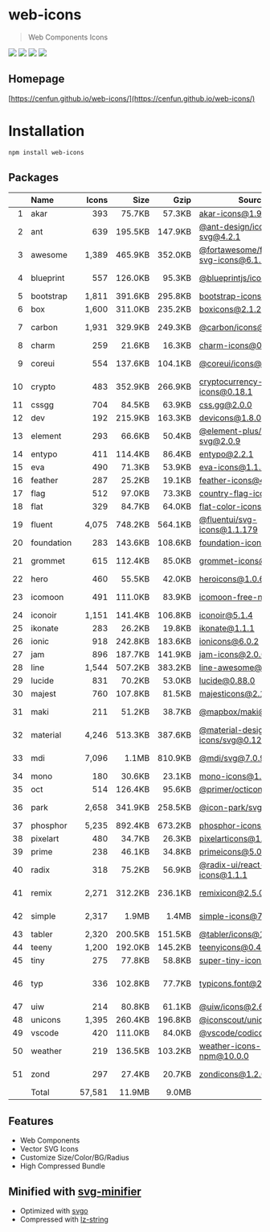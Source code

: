 # web-icons
> Web Components Icons

![](https://img.shields.io/npm/v/web-icons)
![](https://img.shields.io/librariesio/github/cenfun/web-icons)
![](https://img.shields.io/librariesio/dependents/npm/web-icons)
[![](https://badgen.net/npm/dw/web-icons)](https://www.npmjs.com/package/web-icons)

## Homepage
[https://cenfun.github.io/web-icons/](https://cenfun.github.io/web-icons/)

# Installation
```sh
npm install web-icons
```

## Packages
|   |Name|Icons|Size|Gzip|Source|License|
|--:|:---|----:|---:|---:|------|-------|
|  1|akar|  393|75.7KB|57.3KB|[akar-icons@1.9.20](https://github.com/artcoholic/akar-icons)|MIT    |
|  2|ant |  639|195.5KB|147.9KB|[@ant-design/icons-svg@4.2.1](https://github.com/ant-design/ant-design-icons)|MIT    |
|  3|awesome|1,389|465.9KB|352.0KB|[@fortawesome/free-solid-svg-icons@6.1.2](https://github.com/FortAwesome/Font-Awesome)|CC BY 4.0|
|  4|blueprint|  557|126.0KB|95.3KB|[@blueprintjs/icons@4.4.1](https://github.com/palantir/blueprint)|Apache 2.0|
|  5|bootstrap|1,811|391.6KB|295.8KB|[bootstrap-icons@1.9.1](https://github.com/twbs/icons)|MIT    |
|  6|box |1,600|311.0KB|235.2KB|[boxicons@2.1.2](https://github.com/atisawd/boxicons)|MIT    |
|  7|carbon|1,931|329.9KB|249.3KB|[@carbon/icons@11.7.0](https://github.com/carbon-design-system/carbon)|Apache 2.0|
|  8|charm|  259|21.6KB|16.3KB|[charm-icons@0.17.0](https://github.com/jaynewey/charm-icons)|MIT    |
|  9|coreui|  554|137.6KB|104.1KB|[@coreui/icons@2.1.0](https://github.com/coreui/coreui-icons)|CC BY 4.0|
| 10|crypto|  483|352.9KB|266.9KB|[cryptocurrency-icons@0.18.1](https://github.com/spothq/cryptocurrency-icons)|CC0 1.0|
| 11|cssgg|  704|84.5KB|63.9KB|[css.gg@2.0.0](https://github.com/astrit/css.gg)|MIT    |
| 12|dev |  192|215.9KB|163.3KB|[devicons@1.8.0](https://github.com/vorillaz/devicons)|MIT    |
| 13|element|  293|66.6KB|50.4KB|[@element-plus/icons-svg@2.0.9](https://github.com/element-plus/element-plus-icons)|MIT    |
| 14|entypo|  411|114.4KB|86.4KB|[entypo@2.2.1](https://github.com/hypermodules/entypo)|ISC    |
| 15|eva |  490|71.3KB|53.9KB|[eva-icons@1.1.3](https://github.com/akveo/eva-icons)|MIT    |
| 16|feather|  287|25.2KB|19.1KB|[feather-icons@4.29.0](https://github.com/feathericons/feather)|MIT    |
| 17|flag|  512|97.0KB|73.3KB|[country-flag-icons@1.5.5](https://gitlab.com/catamphetamine/country-flag-icons)|MIT    |
| 18|flat|  329|84.7KB|64.0KB|[flat-color-icons@1.1.0](https://github.com/icons8/flat-color-icons)|MIT    |
| 19|fluent|4,075|748.2KB|564.1KB|[@fluentui/svg-icons@1.1.179](https://github.com/microsoft/fluentui-system-icons)|MIT    |
| 20|foundation|  283|143.6KB|108.6KB|[foundation-icons@1.0.1](https://github.com/zurb/foundation-icon-fonts)|MIT    |
| 21|grommet|  615|112.4KB|85.0KB|[grommet-icons@4.7.0](https://github.com/FortAwesome/Font-Awesome)|Apache 2.0|
| 22|hero|  460|55.5KB|42.0KB|[heroicons@1.0.6](https://github.com/tailwindlabs/heroicons)|MIT    |
| 23|icomoon|  491|111.0KB|83.9KB|[icomoon-free-npm@0.0.0](https://github.com/Keyamoon/IcoMoon-Free)|CC BY 4.0|
| 24|iconoir|1,151|141.4KB|106.8KB|[iconoir@5.1.4](https://github.com/lucaburgio/iconoir)|MIT    |
| 25|ikonate|  283|26.2KB|19.8KB|[ikonate@1.1.1](https://github.com/mikolajdobrucki/ikonate)|MIT    |
| 26|ionic|  918|242.8KB|183.6KB|[ionicons@6.0.2](https://github.com/ionic-team/ionicons)|MIT    |
| 27|jam |  896|187.7KB|141.9KB|[jam-icons@2.0.0](https://github.com/michaelampr/jam)|MIT    |
| 28|line|1,544|507.2KB|383.2KB|[line-awesome@1.3.0](https://github.com/icons8/line-awesome)|MIT    |
| 29|lucide|  831|70.2KB|53.0KB|[lucide@0.88.0](https://github.com/lucide-icons/lucide)|ISC    |
| 30|majest|  760|107.8KB|81.5KB|[majesticons@2.1.2](https://github.com/halfmage/majesticons)|MIT    |
| 31|maki|  211|51.2KB|38.7KB|[@mapbox/maki@8.0.0](https://github.com/mapbox/maki)|CC0 1.0|
| 32|material|4,246|513.3KB|387.6KB|[@material-design-icons/svg@0.12.0](https://github.com/marella/material-design-icons)|Apache 2.0|
| 33|mdi |7,096|1.1MB|810.9KB|[@mdi/svg@7.0.96](https://github.com/Templarian/MaterialDesign-SVG)|Apache 2.0|
| 34|mono|  180|30.6KB|23.1KB|[mono-icons@1.3.1](https://github.com/mono-company/mono-icons)|MIT    |
| 35|oct |  514|126.4KB|95.6KB|[@primer/octicons@17.4.1](https://github.com/primer/octicons)|MIT    |
| 36|park|2,658|341.9KB|258.5KB|[@icon-park/svg@1.4.2](https://github.com/bytedance/IconPark)|Apache 2.0|
| 37|phosphor|5,235|892.4KB|673.2KB|[phosphor-icons@1.4.2](https://github.com/phosphor-icons/phosphor-icons)|MIT    |
| 38|pixelart|  480|34.7KB|26.3KB|[pixelarticons@1.7.0](https://github.com/halfmage/pixelarticons)|MIT    |
| 39|prime|  238|46.1KB|34.8KB|[primeicons@5.0.0](https://github.com/primefaces/primeicons)|MIT    |
| 40|radix|  318|75.2KB|56.9KB|[@radix-ui/react-icons@1.1.1](https://github.com/radix-ui/icons)|MIT    |
| 41|remix|2,271|312.2KB|236.1KB|[remixicon@2.5.0](https://github.com/Remix-Design/RemixIcon)|Apache 2.0|
| 42|simple|2,317|1.9MB|1.4MB|[simple-icons@7.8.0](https://github.com/simple-icons/simple-icons)|CC0 1.0|
| 43|tabler|2,320|200.5KB|151.5KB|[@tabler/icons@1.86.0](https://github.com/tabler/tabler-icons)|MIT    |
| 44|teeny|1,200|192.0KB|145.2KB|[teenyicons@0.4.1](https://github.com/teenyicons/teenyicons)|MIT    |
| 45|tiny|  275|77.8KB|58.8KB|[super-tiny-icons@0.4.0](https://github.com/edent/SuperTinyIcons)|MIT    |
| 46|typ |  336|102.8KB|77.7KB|[typicons.font@2.1.2](https://github.com/stephenhutchings/typicons.font)|SIL Open Font|
| 47|uiw |  214|80.8KB|61.1KB|[@uiw/icons@2.6.7](https://github.com/uiwjs/icons)|MIT    |
| 48|unicons|1,395|260.4KB|196.8KB|[@iconscout/unicons@4.0.1](https://github.com/Iconscout/unicons)|MIT    |
| 49|vscode|  420|111.0KB|84.0KB|[@vscode/codicons@0.0.32](https://github.com/microsoft/vscode-codicons)|MIT    |
| 50|weather|  219|136.5KB|103.2KB|[weather-icons-npm@10.0.0](https://github.com/erikflowers/weather-icons)|SIL OFL 1.1|
| 51|zond|  297|27.4KB|20.7KB|[zondicons@1.2.0](https://www.zondicons.com/)|CC BY 4.0|
|   |Total|57,581|11.9MB|9.0MB|      |       |


## Features
* Web Components
* Vector SVG Icons 
* Customize Size/Color/BG/Radius
* High Compressed Bundle


## Minified with [svg-minifier](https://github.com/cenfun/svg-minifier)
* Optimized with [svgo](https://github.com/svg/svgo)
* Compressed with [lz-string](https://github.com/pieroxy/lz-string)